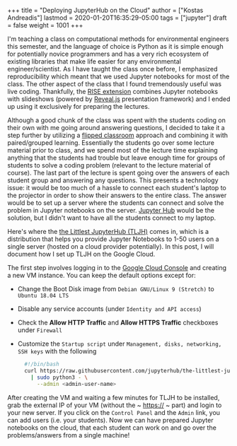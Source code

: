 +++
title = "Deploying JupyterHub on the Cloud"
author = ["Kostas Andreadis"]
lastmod = 2020-01-20T16:35:29-05:00
tags = ["jupyter"]
draft = false
weight = 1001
+++

I'm teaching a class on computational methods for environmental engineers this
semester, and the language of choice is Python as it is simple enough for
potentially novice programmers and has a very rich ecosystem of existing
libraries that make life easier for any environmental engineer/scientist. As I
have taught the class once before, I emphasized reproducibility which meant that
we used Jupyter notebooks for most of the class. The other aspect of the class
that I found tremendously useful was live coding. Thankfully, the [RISE extension](https://github.com/damianavila/RISE)
combines Jupyter notebooks with slideshows (powered by [Reveal.js](https://revealjs.com/#/) presentation
framework) and I ended up using it exclusively for preparing the lectures.

Although a good chunk of the class was spent with the students coding on their
own with me going around answering questions, I decided to take it a step
further by utilizing a [flipped classroom](https://en.wikipedia.org/wiki/Flipped%5Fclassroom) approach and combining it with
paired/grouped learning. Essentially the students go over some lecture material
prior to class, and we spend most of the lecture time explaining anything
that the students had trouble but leave enough time for groups of students to
solve a coding problem (relevant to the lecture material of course). The last
part of the lecture is spent going over the answers of each student group and
answering any questions. This presents a technology issue: it would be too much
of a hassle to connect each student's laptop to the projector in order to show
their answers to the entire class. The answer would be to set up a server where
the students can connect and solve the problem in Jupyter notebooks on the
server. [Jupyter Hub](https://jupyter.org/hub) would be the solution, but I didn't want to have all the
students connect to my laptop.

Here's where the [the Littlest JupyterHub (TLJH)](https://github.com/jupyterhub/the-littlest-jupyterhub) comes in, which is a
distribution that helps you provide Jupyter Notebooks to 1-50 users on a single
server (hosted on a cloud provider potentially). In this post, I will document
how I set up TLJH on the Google Cloud.

The first step involves logging in to the [Google Cloud Console](https://console.cloud.google.com/) and creating a
new VM instance. You can keep the default options except for:

-   Change the Boot Disk image from `Debian GNU/Linux 9 (Stretch)` to `Ubuntu 18.04 LTS`
-   Disable any service accounts (under `Identity and API access`)
-   Check the **Allow HTTP Traffic** and **Allow HTTPS Traffic** checkboxes under `Firewall`
-   Customize the `Startup script` under `Management, disks, networking, SSH keys`
    with the following

    ```sh
      #!/bin/bash
      curl https://raw.githubusercontent.com/jupyterhub/the-littlest-jupyterhub/master/bootstrap/bootstrap.py \
        | sudo python3 - \
          --admin <admin-user-name>
    ```

After creating the VM and waiting a few minutes for TLJH to be installed, grab
the external IP of your VM (without the ~ <https://> ~ part) and login to your new
server. If you click on the `Control Panel` and the `Admin` link, you can add
users (i.e. your students). Now we can have prepared Jupyter notebooks on the
cloud, that each student can work on and go over the problems/answers from a
single machine!
